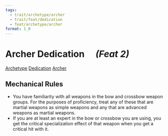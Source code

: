 ```yaml
---
tags:
  - trait/archetype/archer
  - trait/feat/dedication
  - feat/archetype/archer
format: 1_0
---
```

# Archer Dedication &emsp;*(Feat 2)*

[Archetype](Archetype.md "Feat Trait") [Dedication](Dedication.md "Feat Trait") [Archer](Archer.md "Class Trait")

## Mechanical Rules

- You have familiarity with all weapons in the bow and crossbow weapon groups. For the purposes of proficiency, treat any of these that are martial weapons as simple weapons and any that are advanced weapons as martial weapons.
- If you are at least an expert in the bow or crossbow you are using, you get the critical specialization effect of that weapon when you get a critical hit with it.